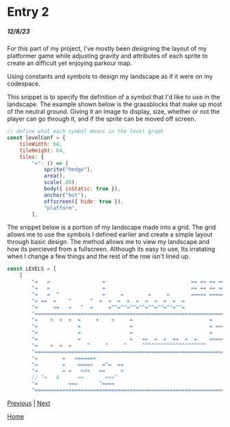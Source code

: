 # Entry 2
##### 12/8/23

For this part of my project, I've mostly been designing the layout of my platformer game while adjusting gravity and attributes of each sprite to create an difficult yet enjoying parkour map.

Using constants and symbols to design my landscape as if it were on my codespace.

This snippet is to specify the definition of a symbol that I'd like to use in the landscape. The example shown below is the grassblocks that make up most of the neutral ground. Giving it an image to display, size, whether or not the player can go through it, and if the sprite can be moved off screen.

```javascript
// define what each symbol means in the level graph
const levelConf = {
	tileWidth: 64,
	tileHeight: 64,
	tiles: {
		"=": () => [
			sprite("hedge"),
			area(),
			scale(.80),
			body({ isStatic: true }),
			anchor("bot"),
			offscreen({ hide: true }),
			"platform",
		],
```

The snippet below is a portion of my landscape made into a grid. The grid allows me to use the symbols I defined earlier and create a simple layout through basic design. The method allows me to view my landscape and how its percieved from a fullscreen. Although its easy to use, Its irratating when I change a few things and the rest of the row isn't lined up.

```javascript
const LEVELS = [
	[
		"=   =                 =                            == == == == ==   =",
		"=   =                 =                            == == == == ==  ==",
		"=   =  ^              =     =        =     =       ===== ========   =",
		"= ==  =    ^      ^  =  =  =  =  =  =  =  =  =  =              ==  =",
		"=     ==   =   ^  =     =^^=^^=^^=^^=^^=^^=^^=^^=              =   =",
		"================================================================= =",
		"=    <  <  <  =     <    <     =                         =        =",
		"=             =                =                         = ========",
		"=             =                =                         =        =",
		"=             =                =   ==  =  =  ==  =  =    ======== =",
		"=    =  =  =     ^     ^     ^     ^^^^^^^^^^^^^^^^^^^^^          =",
		"================================================================= =",
		"=        =   <=====<                                          =   =",
		"=        =    <===<   =^=  ==                                 =  ==",
		"=        = =   <<<   ==     <                                 =   =",
		// "=   &      ==       ===^                                      ==  =",
		"=          ===       ^====                                        =",
		"===================================================================",
```

[Previous](entry01.md) | [Next](entry03.md)

[Home](../README.md)
